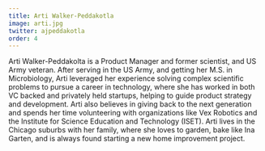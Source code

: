 ```yaml
---
title: Arti Walker-Peddakotla
image: arti.jpg
twitter: ajpeddakotla
order: 4
---
```


Arti Walker-Peddakolta is a Product Manager and former scientist, and US Army veteran. After serving in the US Army, and getting her M.S. in Microbiology, Arti leveraged her experience solving complex scientific problems to pursue a career in technology, where she has worked in both VC backed and privately held startups, helping to guide product strategy and development. Arti also believes in giving back to the next generation and spends her time volunteering with organizations like Vex Robotics and the Institute for Science Education and Technology (ISET). Arti lives in the Chicago suburbs with her family, where she loves to garden, bake like Ina Garten, and is always found starting a new home improvement project.
